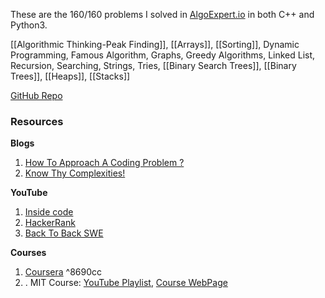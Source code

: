 
These are the 160/160 problems I solved in [AlgoExpert.io](https://www.algoexpert.io/) in both C++ and Python3. 


[[Algorithmic Thinking-Peak Finding]], [[Arrays]], [[Sorting]], Dynamic Programming, Famous Algorithm, Graphs, Greedy Algorithms, Linked List, Recursion, Searching, Strings, Tries, [[Binary Search Trees]], [[Binary Trees]], [[Heaps]], [[Stacks]]

[GitHub Repo](https://github.com/ajaygunalan/DSA)



### Resources

**Blogs**
1. [How To Approach A Coding Problem ?](https://www.geeksforgeeks.org/how-to-approach-a-coding-problem/)
2. [Know Thy Complexities!](https://www.bigocheatsheet.com/)

**YouTube**
1. [Inside code](https://www.youtube.com/c/Insidecode/playlists)
2. [HackerRank](https://www.youtube.com/c/HackerrankOfficial)
3. [Back To Back SWE](https://www.youtube.com/c/BackToBackSWE)

**Courses**
1. [Coursera](https://www.coursera.org/learn/data-structures) ^8690cc
2. . MIT Course: [YouTube Playlist](https://www.youtube.com/playlist?list=PLUl4u3cNGP61Oq3tWYp6V_F-5jb5L2iHb), [Course WebPage](https://ocw.mit.edu/courses/6-006-introduction-to-algorithms-fall-2011/)


